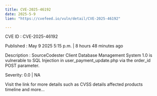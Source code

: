 ```yaml
---
title: CVE-2025-46192
date: 2025-5-9
lien: "https://cvefeed.io/vuln/detail/CVE-2025-46192"

---
```


CVE ID : CVE-2025-46192

Published :  May 9
2025
5:15 p.m. | 8 hours
48 minutes ago

Description : SourceCodester Client Database Management System 1.0 is vulnerable to SQL Injection in user_payment_update.php via the order_id POST parameter.

Severity: 0.0 | NA

Visit the link for more details
such as CVSS details
affected products
timeline
and more...
